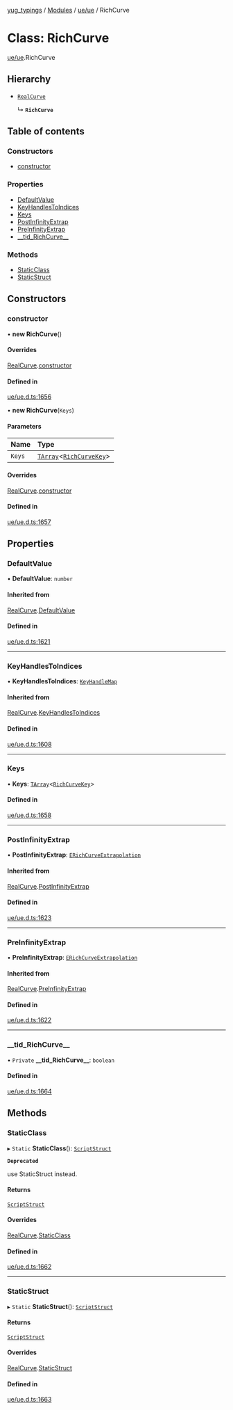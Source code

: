 [yug_typings](../README.md) / [Modules](../modules.md) / [ue/ue](../modules/ue_ue.md) / RichCurve

# Class: RichCurve

[ue/ue](../modules/ue_ue.md).RichCurve

## Hierarchy

- [`RealCurve`](ue_ue.RealCurve.md)

  ↳ **`RichCurve`**

## Table of contents

### Constructors

- [constructor](ue_ue.RichCurve.md#constructor)

### Properties

- [DefaultValue](ue_ue.RichCurve.md#defaultvalue)
- [KeyHandlesToIndices](ue_ue.RichCurve.md#keyhandlestoindices)
- [Keys](ue_ue.RichCurve.md#keys)
- [PostInfinityExtrap](ue_ue.RichCurve.md#postinfinityextrap)
- [PreInfinityExtrap](ue_ue.RichCurve.md#preinfinityextrap)
- [\_\_tid\_RichCurve\_\_](ue_ue.RichCurve.md#__tid_richcurve__)

### Methods

- [StaticClass](ue_ue.RichCurve.md#staticclass)
- [StaticStruct](ue_ue.RichCurve.md#staticstruct)

## Constructors

### constructor

• **new RichCurve**()

#### Overrides

[RealCurve](ue_ue.RealCurve.md).[constructor](ue_ue.RealCurve.md#constructor)

#### Defined in

[ue/ue.d.ts:1656](https://github.com/YugMetaverse/yug_typings/blob/25cad34/ue/ue.d.ts#L1656)

• **new RichCurve**(`Keys`)

#### Parameters

| Name | Type |
| :------ | :------ |
| `Keys` | [`TArray`](../interfaces/ue_puerts.TArray.md)<[`RichCurveKey`](ue_ue.RichCurveKey.md)\> |

#### Overrides

[RealCurve](ue_ue.RealCurve.md).[constructor](ue_ue.RealCurve.md#constructor)

#### Defined in

[ue/ue.d.ts:1657](https://github.com/YugMetaverse/yug_typings/blob/25cad34/ue/ue.d.ts#L1657)

## Properties

### DefaultValue

• **DefaultValue**: `number`

#### Inherited from

[RealCurve](ue_ue.RealCurve.md).[DefaultValue](ue_ue.RealCurve.md#defaultvalue)

#### Defined in

[ue/ue.d.ts:1621](https://github.com/YugMetaverse/yug_typings/blob/25cad34/ue/ue.d.ts#L1621)

___

### KeyHandlesToIndices

• **KeyHandlesToIndices**: [`KeyHandleMap`](ue_ue.KeyHandleMap.md)

#### Inherited from

[RealCurve](ue_ue.RealCurve.md).[KeyHandlesToIndices](ue_ue.RealCurve.md#keyhandlestoindices)

#### Defined in

[ue/ue.d.ts:1608](https://github.com/YugMetaverse/yug_typings/blob/25cad34/ue/ue.d.ts#L1608)

___

### Keys

• **Keys**: [`TArray`](../interfaces/ue_puerts.TArray.md)<[`RichCurveKey`](ue_ue.RichCurveKey.md)\>

#### Defined in

[ue/ue.d.ts:1658](https://github.com/YugMetaverse/yug_typings/blob/25cad34/ue/ue.d.ts#L1658)

___

### PostInfinityExtrap

• **PostInfinityExtrap**: [`ERichCurveExtrapolation`](../enums/ue_ue.ERichCurveExtrapolation.md)

#### Inherited from

[RealCurve](ue_ue.RealCurve.md).[PostInfinityExtrap](ue_ue.RealCurve.md#postinfinityextrap)

#### Defined in

[ue/ue.d.ts:1623](https://github.com/YugMetaverse/yug_typings/blob/25cad34/ue/ue.d.ts#L1623)

___

### PreInfinityExtrap

• **PreInfinityExtrap**: [`ERichCurveExtrapolation`](../enums/ue_ue.ERichCurveExtrapolation.md)

#### Inherited from

[RealCurve](ue_ue.RealCurve.md).[PreInfinityExtrap](ue_ue.RealCurve.md#preinfinityextrap)

#### Defined in

[ue/ue.d.ts:1622](https://github.com/YugMetaverse/yug_typings/blob/25cad34/ue/ue.d.ts#L1622)

___

### \_\_tid\_RichCurve\_\_

• `Private` **\_\_tid\_RichCurve\_\_**: `boolean`

#### Defined in

[ue/ue.d.ts:1664](https://github.com/YugMetaverse/yug_typings/blob/25cad34/ue/ue.d.ts#L1664)

## Methods

### StaticClass

▸ `Static` **StaticClass**(): [`ScriptStruct`](ue_ue.ScriptStruct.md)

**`Deprecated`**

use StaticStruct instead.

#### Returns

[`ScriptStruct`](ue_ue.ScriptStruct.md)

#### Overrides

[RealCurve](ue_ue.RealCurve.md).[StaticClass](ue_ue.RealCurve.md#staticclass)

#### Defined in

[ue/ue.d.ts:1662](https://github.com/YugMetaverse/yug_typings/blob/25cad34/ue/ue.d.ts#L1662)

___

### StaticStruct

▸ `Static` **StaticStruct**(): [`ScriptStruct`](ue_ue.ScriptStruct.md)

#### Returns

[`ScriptStruct`](ue_ue.ScriptStruct.md)

#### Overrides

[RealCurve](ue_ue.RealCurve.md).[StaticStruct](ue_ue.RealCurve.md#staticstruct)

#### Defined in

[ue/ue.d.ts:1663](https://github.com/YugMetaverse/yug_typings/blob/25cad34/ue/ue.d.ts#L1663)

